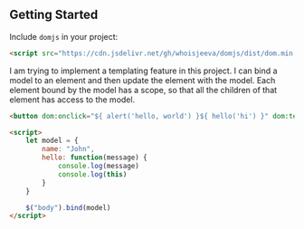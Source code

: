 ## Getting Started

Include `domjs` in your project:

```html
<script src="https://cdn.jsdelivr.net/gh/whoisjeeva/domjs/dist/dom.min.js"></script>
```


I am trying to implement a templating feature in this project. I can bind a model to an element and then update the element with the model. Each element bound by the model has a scope, so that all the children of that element has access to the model.

```html
<button dom:onclick="${ alert('hello, world') }${ hello('hi') }" dom:text="${ confirm() }">Click me!</button>

<script>
    let model = {
        name: "John",
        hello: function(message) {
            console.log(message)
            console.log(this)
        }
    }

    $("body").bind(model)
</script>
```

